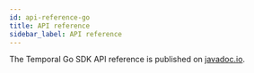 ```yaml
---
id: api-reference-go
title: API reference
sidebar_label: API reference
---
```


The Temporal Go SDK API reference is published on [javadoc.io](https://www.javadoc.io/doc/io.temporal/temporal-sdk/latest/index.html).